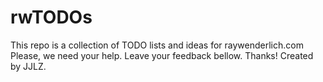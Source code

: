 # rwTODOs

This repo is a collection of TODO lists and ideas for raywenderlich.com
Please, we need your help. Leave your feedback bellow. Thanks!
Created by JJLZ.
